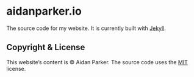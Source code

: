# aidanparker.io

The source code for my website. It is currently built with [Jekyll](http://jekyllrb.com).

## Copyright & License
This website’s content is © Aidan Parker. The source code uses the [MIT](https://opensource.org/licenses/MIT) license.